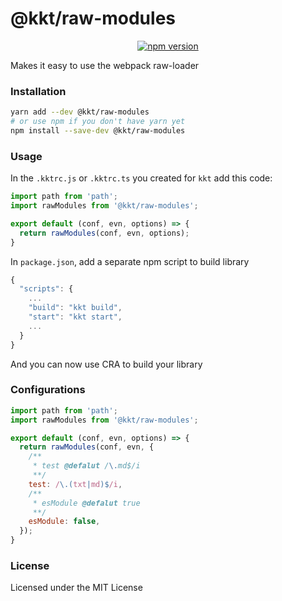 <p align="center">
  <h1>@kkt/raw-modules</h1>
</p>

<p align="center">
  <a href="https://www.npmjs.com/package/@kkt/raw-modules">
    <img src="https://img.shields.io/npm/v/@kkt/raw-modules.svg" alt="npm version">
  </a>
</p>

Makes it easy to use the webpack raw-loader

### Installation

```bash
yarn add --dev @kkt/raw-modules
# or use npm if you don't have yarn yet
npm install --save-dev @kkt/raw-modules
```

### Usage

In the `.kktrc.js` or `.kktrc.ts` you created for `kkt` add this code:

```js
import path from 'path';
import rawModules from '@kkt/raw-modules';

export default (conf, evn, options) => {
  return rawModules(conf, evn, options);
}
```

In `package.json`, add a separate npm script to build library

```js
{
  "scripts": {
    ...
    "build": "kkt build",
    "start": "kkt start",
    ...
  }
}
```

And you can now use CRA to build your library

### Configurations

```js
import path from 'path';
import rawModules from '@kkt/raw-modules';

export default (conf, evn, options) => {
  return rawModules(conf, evn, {
    /**
     * test @defalut /\.md$/i 
     **/
    test: /\.(txt|md)$/i,
    /**
     * esModule @defalut true 
     **/
    esModule: false,
  });
}
```

### License

Licensed under the MIT License